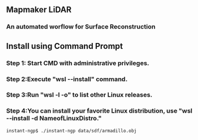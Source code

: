 ## Mapmaker LiDAR

### An automated worflow for Surface Reconstruction

## Install using Command Prompt

### Step 1: Start CMD with administrative privileges.

### Step 2:Execute "wsl --install" command.

### Step 3:Run "wsl -l -o" to list other Linux releases.

### Step 4:You can install your favorite Linux distribution, use "wsl --install -d NameofLinuxDistro."

```sh
instant-ngp$ ./instant-ngp data/sdf/armadillo.obj
```
